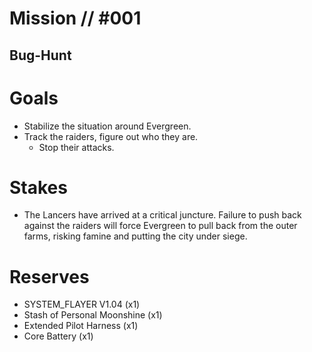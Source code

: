 # Mission // #001
## Bug-Hunt
# Goals
- Stabilize the situation around Evergreen.
- Track the raiders, figure out who they are.
  - Stop their attacks.

# Stakes
- The Lancers have arrived at a critical juncture. Failure to push back against the raiders will force Evergreen to pull back from the outer farms, risking famine and putting the city under siege.

# Reserves
- SYSTEM_FLAYER V1.04 (x1)
- Stash of Personal Moonshine (x1)
- Extended Pilot Harness (x1)
- Core Battery (x1)
